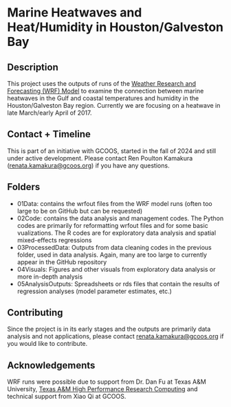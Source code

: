 # Marine Heatwaves and Heat/Humidity in Houston/Galveston Bay

## Description
This project uses the outputs of runs of the [Weather Research and Forecasting (WRF) Model](https://www.mmm.ucar.edu/models/wrf) to examine the connection between marine heatwaves in the Gulf and coastal temperatures and humidity in the Houston/Galveston Bay region. Currently we are focusing on a heatwave in late March/early April of 2017.

## Contact + Timeline
This is part of an initiative with GCOOS, started in the fall of 2024 and still under active development. Please contact Ren Poulton Kamakura (renata.kamakura@gcoos.org) if you have any questions.

## Folders
* 01Data: contains the wrfout files from the WRF model runs (often too large to be on GitHub but can be requested)
* 02Code: contains the data analysis and management codes. The Python codes are primarily for reformatting wrfout files and for some basic vualizations. The R codes are for exploratory data analysis and spatial mixed-effects regressions
* 03ProcessedData: Outputs from data cleaning codes in the previous folder, used in data analysis. Again, many are too large to currently appear in the GitHub repository
* 04Visuals: Figures and other visuals from exploratory data analysis or more in-depth analysis
* 05AnalysisOutputs: Spreadsheets or rds files that contain the results of regression analyses (model parameter estimates, etc.)

## Contributing
Since the project is in its early stages and the outputs are primarily data analysis and not applications, please contact renata.kamakura@gcoos.org if you would like to contribute.

## Acknowledgements
WRF runs were possible due to support from Dr. Dan Fu at Texas A&M University, [Texas A&M High Performance Research Computing](https://hprc.tamu.edu/) and technical support from Xiao Qi at GCOOS.
